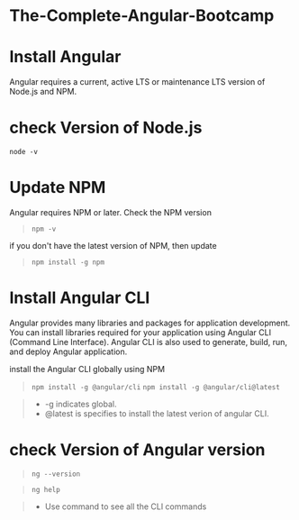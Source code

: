 # The-Complete-Angular-Bootcamp

# Install Angular
Angular requires a current, active LTS or maintenance LTS version of Node.js and NPM.

# check Version of Node.js
```node -v```

# Update NPM
Angular requires NPM or later. Check the NPM version
> ```npm -v```

if you don't have the latest version of NPM, then update
> ```npm install -g npm```

# Install Angular CLI
Angular provides many libraries and packages for application development. You can install libraries required for your application using Angular CLI (Command Line Interface). Angular CLI is also used to generate, build, run, and deploy Angular application.

install the Angular CLI globally using NPM
> ```npm install -g @angular/cli```
> ```npm install -g @angular/cli@latest```

>* -g indicates global.
>* @latest is specifies to install the latest verion of angular CLI.

# check Version of Angular version
> ```ng --version```

> ```ng help```

>* Use command to see all the CLI commands
